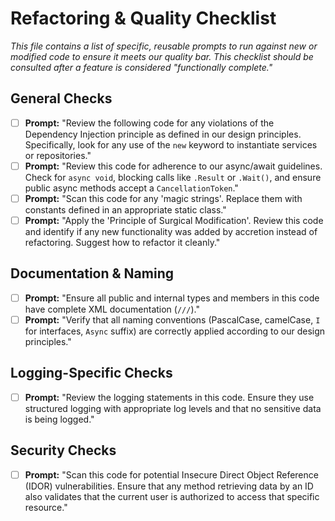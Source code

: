 ﻿# Refactoring & Quality Checklist

*This file contains a list of specific, reusable prompts to run against new or modified code to ensure it meets our quality bar. This checklist should be consulted after a feature is considered "functionally complete."*

## General Checks

- [ ] **Prompt:** "Review the following code for any violations of the Dependency Injection principle as defined in our design principles. Specifically, look for any use of the `new` keyword to instantiate services or repositories."
- [ ] **Prompt:** "Review this code for adherence to our async/await guidelines. Check for `async void`, blocking calls like `.Result` or `.Wait()`, and ensure public async methods accept a `CancellationToken`."
- [ ] **Prompt:** "Scan this code for any 'magic strings'. Replace them with constants defined in an appropriate static class."
- [ ] **Prompt:** "Apply the 'Principle of Surgical Modification'. Review this code and identify if any new functionality was added by accretion instead of refactoring. Suggest how to refactor it cleanly."

## Documentation & Naming

- [ ] **Prompt:** "Ensure all public and internal types and members in this code have complete XML documentation (`///`)."
- [ ] **Prompt:** "Verify that all naming conventions (PascalCase, camelCase, `I` for interfaces, `Async` suffix) are correctly applied according to our design principles."

## Logging-Specific Checks

- [ ] **Prompt:** "Review the logging statements in this code. Ensure they use structured logging with appropriate log levels and that no sensitive data is being logged."

## Security Checks

- [ ] **Prompt:** "Scan this code for potential Insecure Direct Object Reference (IDOR) vulnerabilities. Ensure that any method retrieving data by an ID also validates that the current user is authorized to access that specific resource."